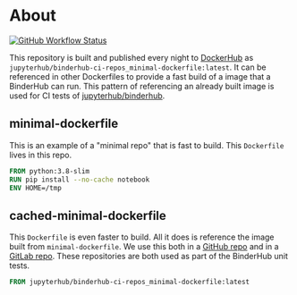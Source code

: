 # About

[![GitHub Workflow Status](https://github.com/binderhub-ci-repos/minimal-dockerfile/actions/workflows/build-and-push-cron.yaml/badge.svg)](https://github.com/binderhub-ci-repos/minimal-dockerfile/actions/workflows/build-and-push-cron.yaml)

This repository is built and published every night to
[DockerHub](https://hub.docker.com/repository/docker/jupyterhub/binderhub-ci-repos_minimal-dockerfile)
as `jupyterhub/binderhub-ci-repos_minimal-dockerfile:latest`. It can be
referenced in other Dockerfiles to provide a fast build of a
image that a BinderHub can run. This pattern of referencing an already
built image is used for CI tests
of [jupyterhub/binderhub](https://github.com/jupyterhub/binderhub).

## minimal-dockerfile

This is an example of a "minimal repo" that is fast to build. This `Dockerfile` lives in
this repo.

```Dockerfile
FROM python:3.8-slim
RUN pip install --no-cache notebook
ENV HOME=/tmp
```

## cached-minimal-dockerfile

This `Dockerfile` is even faster to build. All it does is reference the image built
from `minimal-dockerfile`. We use this both in a [GitHub
repo](https://github.com/binderhub-ci-repos/cached-minimal-dockerfile) and in a
[GitLab repo](https://gitlab.com/binderhub-ci-repos/cached-minimal-dockerfile). These
repositories are both used as part of the BinderHub unit tests.

```Dockerfile
FROM jupyterhub/binderhub-ci-repos_minimal-dockerfile:latest
```
